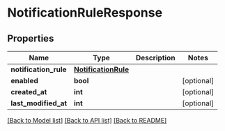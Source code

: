 # NotificationRuleResponse

## Properties
Name | Type | Description | Notes
------------ | ------------- | ------------- | -------------
**notification_rule** | [**NotificationRule**](NotificationRule.md) |  | 
**enabled** | **bool** |  | [optional] 
**created_at** | **int** |  | [optional] 
**last_modified_at** | **int** |  | [optional] 

[[Back to Model list]](../README.md#documentation-for-models) [[Back to API list]](../README.md#documentation-for-api-endpoints) [[Back to README]](../README.md)

